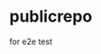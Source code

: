 # publicrepo
for e2e test





































































































































































































































































































































































































































































































































































































































































































































































































































































































































































































































































































































































































































































